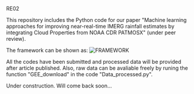 RE02

This repository includes the Python code for our paper "Machine learning approaches for improving near-real-time IMERG rainfall estimates by integrating Cloud Properties from NOAA CDR PATMOSX" (under peer review).

The framework can be shown as:
![FRAMEWORK](https://user-images.githubusercontent.com/67042693/116344668-36aeb480-a819-11eb-84ff-e6cdb8715eac.jpg)


All the codes have been submitted and processed data will be provided after article published. Also, raw data can be avaliable freely by runing the function "GEE_download" in the code "Data_processed.py".

Under construction. Will come back soon...

